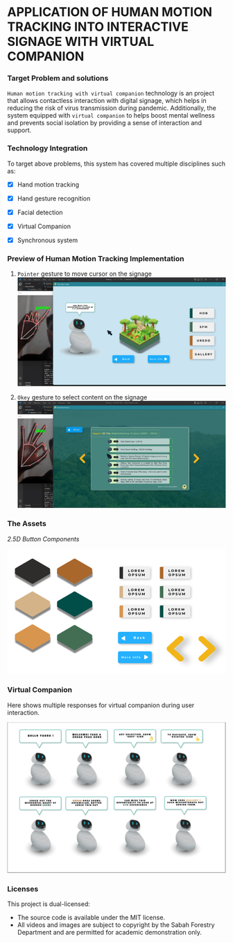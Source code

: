 # APPLICATION OF HUMAN MOTION TRACKING INTO INTERACTIVE SIGNAGE WITH VIRTUAL COMPANION

### Target Problem and solutions
`Human motion tracking with virtual companion` technology is an project that  allows contactless interaction with digital signage, which helps in reducing the risk of virus transmission during pandemic. Additionally, the system equipped with `virtual companion` to helps boost mental wellness and prevents social isolation by providing a sense of interaction and support.


### Technology Integration
To target above problems, this system has covered multiple disciplines such as:

- [x] Hand motion tracking
- [x] Hand gesture recognition
- [x] Facial detection
- [x] Virtual Companion
- [x] Synchronous system 


### Preview of Human Motion Tracking Implementation
1. `Pointer` gesture to move cursor on the signage
![Preview of human motion tracking 1](./public/preview-1.png 'preview-1')

2. `Okey` gesture to select content on the signage
![Preview of human motion tracking 2](./public/preview-2.png 'preview-1')


### The Assets 
*2.5D Button Components*

![Component of default button for user interface](./public/assets-1.png 'assets-1')


### Virtual Companion
Here shows multiple responses for virtual companion during user interaction.

![Multiple speech bubbles for virtual companion](./public/preview-3.png 'preview-3')


### Licenses
This project is dual-licensed:

+ The source code is available under the MIT license.
+ All videos and images are subject to copyright by the Sabah Forestry Department and are permitted for academic demonstration only.
